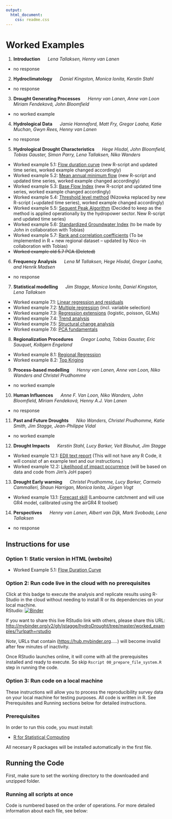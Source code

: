 ```yaml
---
output: 
  html_document: 
    css: readme.css
---
```

# Worked Examples  

1. **Introduction** <i>&nbsp;&nbsp;&nbsp;&nbsp;</i> *Lena Tallaksen, Henny van Lanen*
 * no response

2. **Hydroclimatology** <i>&nbsp;&nbsp;&nbsp;&nbsp;</i> *Daniel Kingston, Monica Ionita, Kerstin Stahl*
 * no response
 
3. **Drought Generating Processes** <i>&nbsp;&nbsp;&nbsp;&nbsp;</i> *Henny van Lanen, Anne van Loon Miriam Fendeková, John Bloomfield*
 * no worked example
 
4.  **Hydrological Data** <i>&nbsp;&nbsp;&nbsp;&nbsp;</i> *Jamie Hannaford, Matt Fry, Gregor Laaha, Katie Muchan, Gwyn Rees, Henny van Lanen*
 * no response

5.  **Hydrological Drought Characteristics** <i>&nbsp;&nbsp;&nbsp;&nbsp;</i> *Hege Hisdal, John Bloomfield, Tobias Gauster, Simon Parry, Lena Tallaksen, Niko Wanders*
 * Worked example 5.1: [Flow duration curve](https://combinatronics.com/jstagge/hydroDrought/master/worked_examples/files/5-1_flow_duration_curve.html) (new R-script and updated time series, worked example changed accordingly)                   
 * Worked example 5.2: [Mean annual minimum flow](https://combinatronics.com/jstagge/hydroDrought/master/worked_examples/files/5-2_mean_annual_minimum_flow.html) (new R-script and updated time series, worked example changed accordingly)             
 * Worked example 5.3: [Base Flow Index](https://combinatronics.com/jstagge/hydroDrought/master/worked_examples/files/5-3_base_flow_index.html) (new R-script and updated time series, worked example changed accordingly)                      
 * Worked example 5.4: [Threshold level method](https://combinatronics.com/jstagge/hydroDrought/master/worked_examples/files/5-4_threshold_level_method.html) (Nizowka replaced by new R-script (+updated time series), worked example changed accordingly)
 * Worked example 5.5: [Sequent Peak Algorithm](https://combinatronics.com/jstagge/hydroDrought/master/worked_examples/files/5-5_sequent_peak_algorithm.html) (Decided to keep as the method is applied operationally by the hydropower sector. New R-script and updated time series)
 * Worked example 5.6: [Standardized Groundwater Index](https://combinatronics.com/jstagge/hydroDrought/master/worked_examples/files/5-6_standardized_groundwater_index.html) (to be made by John in collaboration with Tobias)        
 * Worked example 5.7: [Rank and correlation coefficients](https://combinatronics.com/jstagge/hydroDrought/master/worked_examples/files/5-7_rank_and_correlation_coefficients.html) (To be implemented in R + new regional dataset – updated by Nico –in collaboration with Tobias)
 * ~~Worked example old 5.7 PCA (Deleted)~~


6.  **Frequency Analysis** <i>&nbsp;&nbsp;&nbsp;&nbsp;</i> *Lena M Tallaksen, Hege Hisdal, Gregor Laaha, and Henrik Madsen*
 * no response
 
7.  **Statistical modelling** <i>&nbsp;&nbsp;&nbsp;&nbsp;</i> *Jim Stagge, Monica Ionita, Daniel Kingston, Lena Tallaksen*
 * Worked example 7.1: [Linear regression and residuals](https://combinatronics.com/jstagge/hydroDrought/master/worked_examples/files/7-1_linear_regression_and_residuals.html)  
 * Worked example 7.2: [Multiple regression](https://combinatronics.com/jstagge/hydroDrought/master/worked_examples/files/7-2_multiple_regression.html) (incl. variable selection) 
 * Worked example 7.3: [Regression extensions](https://combinatronics.com/jstagge/hydroDrought/master/worked_examples/files/7-3_regression_extensions.html) (logistic, poisson, GLMs) 
 * Worked example 7.4: [Trend analysis](https://combinatronics.com/jstagge/hydroDrought/master/worked_examples/files/7-4_trend_analysis.html)  
 * Worked example 7.5: [Structural change analysis](https://combinatronics.com/jstagge/hydroDrought/master/worked_examples/files/7-5_structural_change_analysis.html)  
 * Worked example 7.6: [PCA fundamentals](https://combinatronics.com/jstagge/hydroDrought/master/worked_examples/files/7-6_pca_fundamentals.html)
 
8.  **Regionalization Procedures** <i>&nbsp;&nbsp;&nbsp;&nbsp;</i> *Gregor Laaha, Tobias Gauster, Eric Sauquet, Kolbjørn Engeland*
 * Worked example 8.1: [Regional Regression](https://combinatronics.com/jstagge/hydroDrought/master/worked_examples/files/8-1_regional_regression.html)  
 * Worked example 8.2: [Top Kriging](https://combinatronics.com/jstagge/hydroDrought/master/worked_examples/files/8-2_top_kriging.html) 
 
9.  **Process-based modelling** <i>&nbsp;&nbsp;&nbsp;&nbsp;</i> *Henny van Lanen, Anne van Loon, Niko Wanders and Christel Prudhomme*
 * no worked example
 
10.  **Human Influences** <i>&nbsp;&nbsp;&nbsp;&nbsp;</i> *Anne F. Van Loon, Niko Wanders, John Bloomfield, Miriam Fendeková, Henny A.J. Van Lanen*
 * no response
 
11.  **Past and Future Droughts** <i>&nbsp;&nbsp;&nbsp;&nbsp;</i> *Niko Wanders, Christel Prudhomme, Katie Smith, Jim Stagge, Jean-Philippe Vidal*
 * no worked example
 
12.  **Drought Impacts** <i>&nbsp;&nbsp;&nbsp;&nbsp;</i> *Kerstin Stahl, Lucy Barker, Veit Blauhut, Jim Stagge*
 * Worked example 12.1: [EDII text report](https://combinatronics.com/jstagge/hydroDrought/master/worked_examples/files/12-1_edii_text_report.html) (This will not have any R Code, it will consist of an example text and our instructions.) 
 * Worked example 12.2: [Likelihood of impact occurrence](https://combinatronics.com/jstagge/hydroDrought/master/worked_examples/files/12-2_likelihood_of_impact_occurrence.html) (will be based on data and code from Jim’s JoH paper) 

13.  **Drought Early warning** <i>&nbsp;&nbsp;&nbsp;&nbsp;</i> *Christel Prudhomme, Lucy Barker, Carmelo Cammalleri, Shaun Harrigan, Monica Ionita, Jürgen Vogt*
 * Worked example 13.1: [Forecast skill](https://combinatronics.com/jstagge/hydroDrought/master/worked_examples/files/13-1_forecast_skill.html) (Lambourne catchment and will use GR4 model, calibrated using the airGR4 R toolset)

14.  **Perspectives** <i>&nbsp;&nbsp;&nbsp;&nbsp;</i> *Henny van Lanen, Albert van Dijk, Mark Svoboda, Lena Tallaksen*
 * no response
 



## Instructions for use

### Option 1: Static version in HTML (website) 

 * Worked Example 5.1: [Flow Duration Curve](https://combinatronics.com/jstagge/hydroDrought/master/worked_examples/files/5-1_flow_duration_curve.html)


### Option 2: Run code live in the cloud with no prerequisites

Click at this badge to execute the analysis and replicate results using R-Studio in the cloud without needing to install R or its dependencies on your local machine.    
RStudio: [![Binder](http://mybinder.org/badge.svg)](http://mybinder.org/v2/gh/jstagge/hydroDrought/tree/master/worked_examples/?urlpath=rstudio)

If you want to share this live RStudio link with others, please share this URL: http://mybinder.org/v2/gh/jstagge/hydroDrought/tree/master/worked_examples/?urlpath=rstudio

*Note*, URLs that contain (https://hub.mybinder.org.....) will become invalid after few minutes of inactivity.

Once RStudio launches online, it will come with all the prerequisites installed and ready to execute. So skip ```Rscript 00_prepare_file_system.R``` step in running the code.    
 

### Option 3: Run code on a local machine   
These instructions will allow you to process the reproducibility survey data on your local machine for testing purposes. All code is written in R. See Prerequisites and Running sections below for detailed instructions.  

### Prerequisites

In order to run this code, you must install:
* [R for Statistical Computing](https://www.r-project.org/)

All necesary R packages will be installed automatically in the first file.

## Running the Code

First, make sure to set the working directory to the downloaded and unzipped folder.  

### Running all scripts at once

Code is numbered based on the order of operations. For more detailed information about each file, see below:

